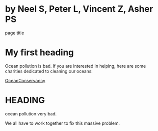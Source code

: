 # by Neel S, Peter L, Vincent Z, Asher PS

<html>

<head>
page title
<head>

<h1>My first heading</h1>

<p>Ocean pollution is bad. If you are interested in helping, here are some charities dedicated to cleaning our oceans:</p>
<a href="https://oceanconservancy.org">OceanConservancy</a>


<body> 
<h1> HEADING </h1>
<p> ocean pollution very bad. </p>
<p> We all have to work together to fix this massive problem. </p>
</body>

</html>